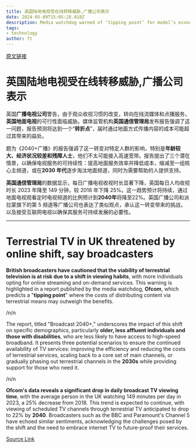 ```yaml
---
title: 英国陆地电视受在线转移威胁,广播公司表示
date: 2024-05-09T15:05:28.018Z
description: Media watchdog warned of ‘tipping point’ for model’s economic viability
tags: 
- technology
author: ft
---
```


[原文链接](https://ft.com/content/0bb4f0a2-c31d-4479-b268-b84dc88fc341)

# 英国陆地电视受在线转移威胁,广播公司表示

英国**广播电视公司**警告，由于观众收视习惯的改变，转向在线流媒体和点播服务，**英国地面电视**的可行性面临威胁。媒体监管机构**英国通信管理局**发布报告强调了这一问题，报告预测将达到一个“**转折点**”，届时通过地面方式传播内容的成本可能超过其带来的益处。

题为《2040+广播》的报告强调了这一转变对特定人群的影响，特别是**年龄较大、经济状况较差和残障人士**，他们不太可能接入高速宽带。报告提出了三个潜在情景，以确保电视服务的可持续性：提高地面服务效率并降低成本，缩减至一组核心主频道，或在**2030 年代**逐步淘汰地面频道，同时为需要帮助的人提供支持。

**英国通信管理局**的数据显示，每日广播电视收视时长显著下降，英国每日人均收视时长 2023 年降至 149 分钟，较 2018 年下降 25%。这一趋势预计将持续，通过地面电视观看定时电视频道的比例预计到**2040年**将降至22%。英国广播公司和派拉蒙旗下的第 5 频道等广播公司也表达了类似观点，承认这一转变带来的挑战，以及接受互联网电视以确保其服务可持续发展的必要性。


---

# Terrestrial TV in UK threatened by online shift, say broadcasters

**British broadcasters have cautioned that the viability of terrestrial television is at risk due to a shift in viewing habits**, with more individuals opting for online streaming and on-demand services. This warning is highlighted in a report published by the media watchdog, **Ofcom**, which predicts a "**tipping point**" where the costs of distributing content via terrestrial means may outweigh the benefits. 

/n/n

The report, titled "Broadcast 2040+," underscores the impact of this shift on specific demographics, particularly **older, less affluent individuals and those with disabilities**, who are less likely to have access to high-speed broadband. It presents three potential scenarios to ensure the continued availability of TV services: improving the efficiency and reducing the costs of terrestrial services, scaling back to a core set of main channels, or gradually phasing out terrestrial channels in the **2030s** while providing support for those who need it. 

/n/n

**Ofcom's data reveals a significant drop in daily broadcast TV viewing time**, with the average person in the UK watching 149 minutes per day in 2023, a 25% decrease from 2018. This trend is expected to continue, with viewing of scheduled TV channels through terrestrial TV anticipated to drop to 22% by **2040**. Broadcasters such as the BBC and Paramount's Channel 5 have echoed similar sentiments, acknowledging the challenges posed by the shift and the need to embrace internet TV to future-proof their services.

[Source Link](https://ft.com/content/0bb4f0a2-c31d-4479-b268-b84dc88fc341)

